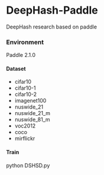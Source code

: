 # DeepHash-Paddle
DeepHash research based on paddle

### Environment
Paddle 2.1.0

#### Dataset
* cifar10
* cifar10-1
* cifar10-2
* imagenet100
* nuswide_21
* nuswide_21_m
* nuswide_81_m
* voc2012
* coco
* mirflickr

#### Train
python DSHSD.py
